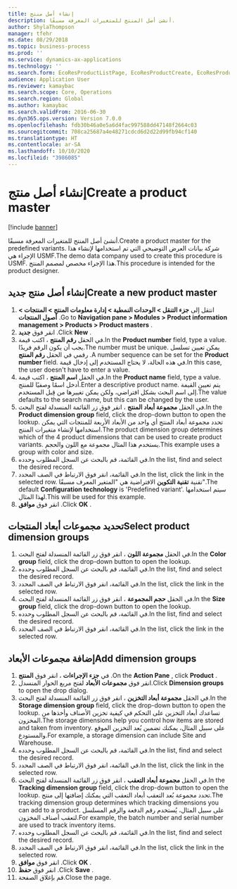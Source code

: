 ```yaml
---
title: إنشاء أصل منتج
description: أنشئ أصل المنتج للمتغيرات المعرفة مسبقًا.
author: ShylaThompson
manager: tfehr
ms.date: 08/29/2018
ms.topic: business-process
ms.prod: ''
ms.service: dynamics-ax-applications
ms.technology: ''
ms.search.form: EcoResProductListPage, EcoResProductCreate, EcoResProductDetails, EcoResProductInventoryDimensionGroups
audience: Application User
ms.reviewer: kamaybac
ms.search.scope: Core, Operations
ms.search.region: Global
ms.author: kamaybac
ms.search.validFrom: 2016-06-30
ms.dyn365.ops.version: Version 7.0.0
ms.openlocfilehash: fdb30b46a0e5a6d4fac997588dd47148f2664c03
ms.sourcegitcommit: 708ca25687a4e48271cdcd6d2d22d99fb94cf140
ms.translationtype: HT
ms.contentlocale: ar-SA
ms.lasthandoff: 10/10/2020
ms.locfileid: "3986085"
---
```

# <a name="create-a-product-master"></a><span data-ttu-id="13b62-103">إنشاء أصل منتج</span><span class="sxs-lookup"><span data-stu-id="13b62-103">Create a product master</span></span>

[!include [banner](../../includes/banner.md)]

<span data-ttu-id="13b62-104">أنشئ أصل المنتج للمتغيرات المعرفة مسبقًا.</span><span class="sxs-lookup"><span data-stu-id="13b62-104">Create a product master for the predefined variants.</span></span> <span data-ttu-id="13b62-105">شركة بيانات العرض التوضيحي التي تم استخدامها لإنشاء هذا الإجراء هي USMF.</span><span class="sxs-lookup"><span data-stu-id="13b62-105">The demo data company used to create this procedure is USMF.</span></span> <span data-ttu-id="13b62-106">هذا الإجراء مخصص لمصمم المنتج.</span><span class="sxs-lookup"><span data-stu-id="13b62-106">This procedure is intended for the product designer.</span></span>


## <a name="create-a-new-product-master"></a><span data-ttu-id="13b62-107">إنشاء أصل منتج جديد</span><span class="sxs-lookup"><span data-stu-id="13b62-107">Create a new product master</span></span>
1. <span data-ttu-id="13b62-108">انتقل إلى **جزء التنقل > الوحدات النمطية > إدارة معلومات المنتج > المنتجات > أصول المنتجات‬‏‎** .</span><span class="sxs-lookup"><span data-stu-id="13b62-108">Go to **Navigation pane > Modules > Product information management > Products > Product masters** .</span></span>
2. <span data-ttu-id="13b62-109">انقر فوق **جديد** .</span><span class="sxs-lookup"><span data-stu-id="13b62-109">Click **New** .</span></span>
3. <span data-ttu-id="13b62-110">في الحقل **رقم المنتج** ، اكتب قيمة.</span><span class="sxs-lookup"><span data-stu-id="13b62-110">In the **Product number** field, type a value.</span></span> <span data-ttu-id="13b62-111">يجب أن يكون الرقم فريدًا.</span><span class="sxs-lookup"><span data-stu-id="13b62-111">The number must be unique.</span></span> <span data-ttu-id="13b62-112">يمكن تعيين تسلسل رقمي في الحقل **رقم المنتج** .</span><span class="sxs-lookup"><span data-stu-id="13b62-112">A number sequence can be set for the **Product number** field.</span></span> <span data-ttu-id="13b62-113">في هذه الحالة، لا يحتاج المستخدم إلى إدخال قيمة.</span><span class="sxs-lookup"><span data-stu-id="13b62-113">In this case, the user doesn't have to enter a value.</span></span>
4. <span data-ttu-id="13b62-114">في الحقل **اسم المنتج** ، اكتب قيمة.</span><span class="sxs-lookup"><span data-stu-id="13b62-114">In the **Product name** field, type a value.</span></span> <span data-ttu-id="13b62-115">أدخل اسمًا وصفيًا للمنتج.</span><span class="sxs-lookup"><span data-stu-id="13b62-115">Enter a descriptive product name.</span></span> <span data-ttu-id="13b62-116">يتم تعيين القيمة إلى اسم البحث بشكل افتراضي، ولكن يمكن تغييرها من قِبل المستخدم.</span><span class="sxs-lookup"><span data-stu-id="13b62-116">The value defaults to the search name, but this can be changed by the user.</span></span>
5. <span data-ttu-id="13b62-117">في الحقل **مجموعة أبعاد المنتج** ، انقر فوق زر القائمة المنسدلة لفتح البحث.</span><span class="sxs-lookup"><span data-stu-id="13b62-117">In the **Product dimension group** field, click the drop-down button to open the lookup.</span></span> <span data-ttu-id="13b62-118">تحدد مجموعة أبعاد المنتج أي واحد من الأبعاد الأربعة للمنتجات التي يمكن استخدامها لإنشاء متغيرات المنتج.</span><span class="sxs-lookup"><span data-stu-id="13b62-118">The product dimension group determines which of the 4 product dimensions that can be used to create product variants.</span></span> <span data-ttu-id="13b62-119">يستخدم هذا المثال مجموعة مع اللون والحجم.</span><span class="sxs-lookup"><span data-stu-id="13b62-119">This example uses a group with color and size.</span></span>
6. <span data-ttu-id="13b62-120">في القائمة، قم بالبحث عن السجل المطلوب وحدده.</span><span class="sxs-lookup"><span data-stu-id="13b62-120">In the list, find and select the desired record.</span></span>
7. <span data-ttu-id="13b62-121">في القائمة، انقر فوق الارتباط في الصف المحدد.</span><span class="sxs-lookup"><span data-stu-id="13b62-121">In the list, click the link in the selected row.</span></span> <span data-ttu-id="13b62-122">تقنية **تقنية التكوين** الافتراضية هي "المتغير المعرف مسبقًا".</span><span class="sxs-lookup"><span data-stu-id="13b62-122">The default **Configuration technology** is 'Predefined variant'.</span></span> <span data-ttu-id="13b62-123">سيتم استخدامها لهذا المثال.</span><span class="sxs-lookup"><span data-stu-id="13b62-123">This will be used for this example.</span></span>
8. <span data-ttu-id="13b62-124">انقر فوق **موافق** .</span><span class="sxs-lookup"><span data-stu-id="13b62-124">Click **OK** .</span></span>

## <a name="select-product-dimension-groups"></a><span data-ttu-id="13b62-125">تحديد مجموعات أبعاد المنتجات</span><span class="sxs-lookup"><span data-stu-id="13b62-125">Select product dimension groups</span></span>
1. <span data-ttu-id="13b62-126">في الحقل **مجموعة اللون‬‬‬‬** ، انقر فوق زر القائمة المنسدلة لفتح البحث.</span><span class="sxs-lookup"><span data-stu-id="13b62-126">In the **Color group** field, click the drop-down button to open the lookup.</span></span>
2. <span data-ttu-id="13b62-127">في القائمة، قم بالبحث عن السجل المطلوب وحدده.</span><span class="sxs-lookup"><span data-stu-id="13b62-127">In the list, find and select the desired record.</span></span>
3. <span data-ttu-id="13b62-128">في القائمة، انقر فوق الارتباط في الصف المحدد.</span><span class="sxs-lookup"><span data-stu-id="13b62-128">In the list, click the link in the selected row.</span></span>
4. <span data-ttu-id="13b62-129">في الحقل **حجم المجموعة‬‬‬‬** ، انقر فوق زر القائمة المنسدلة لفتح البحث.</span><span class="sxs-lookup"><span data-stu-id="13b62-129">In the **Size group** field, click the drop-down button to open the lookup.</span></span>
5. <span data-ttu-id="13b62-130">في القائمة، قم بالبحث عن السجل المطلوب وحدده.</span><span class="sxs-lookup"><span data-stu-id="13b62-130">In the list, find and select the desired record.</span></span>
6. <span data-ttu-id="13b62-131">في القائمة، انقر فوق الارتباط في الصف المحدد.</span><span class="sxs-lookup"><span data-stu-id="13b62-131">In the list, click the link in the selected row.</span></span>

## <a name="add-dimension-groups"></a><span data-ttu-id="13b62-132">إضافة مجموعات الأبعاد</span><span class="sxs-lookup"><span data-stu-id="13b62-132">Add dimension groups</span></span>
1. <span data-ttu-id="13b62-133">في **جزء الإجراءات** ، انقر فوق **المنتج** .</span><span class="sxs-lookup"><span data-stu-id="13b62-133">On the **Action Pane** , click **Product** .</span></span>
2. <span data-ttu-id="13b62-134">انقر فوق **مجموعات الأبعاد** لفتح مربع الحوار المنسدل.</span><span class="sxs-lookup"><span data-stu-id="13b62-134">Click **Dimension groups** to open the drop dialog.</span></span>
3. <span data-ttu-id="13b62-135">في الحقل **مجموعة أبعاد التخزين** ، انقر فوق زر القائمة المنسدلة لفتح البحث.</span><span class="sxs-lookup"><span data-stu-id="13b62-135">In the **Storage dimension group** field, click the drop-down button to open the lookup.</span></span> <span data-ttu-id="13b62-136">تساعدك أبعاد التخزين على التحكم في كيفية تخزين الأصناف وأخذها من المخزون.</span><span class="sxs-lookup"><span data-stu-id="13b62-136">The storage dimensions help you control how items are stored and taken from inventory.</span></span> <span data-ttu-id="13b62-137">على سبيل المثال، يمكنك تضمين بُعد التخزين الموقع والمستودع.</span><span class="sxs-lookup"><span data-stu-id="13b62-137">For example, a storage dimension can include Site and Warehouse.</span></span>
4. <span data-ttu-id="13b62-138">في القائمة، قم بالبحث عن السجل المطلوب وحدده.</span><span class="sxs-lookup"><span data-stu-id="13b62-138">In the list, find and select the desired record.</span></span>
5. <span data-ttu-id="13b62-139">في القائمة، انقر فوق الارتباط في الصف المحدد.</span><span class="sxs-lookup"><span data-stu-id="13b62-139">In the list, click the link in the selected row.</span></span>
6. <span data-ttu-id="13b62-140">في الحقل **مجموعة أبعاد التعقب** ‬، انقر فوق زر القائمة المنسدلة لفتح البحث.</span><span class="sxs-lookup"><span data-stu-id="13b62-140">In the **Tracking dimension group** field, click the drop-down button to open the lookup.</span></span> <span data-ttu-id="13b62-141">تحدد مجموعة بُعد التعقب أبعاد التعقب التي يمكنك إضافتها إلى منتج.</span><span class="sxs-lookup"><span data-stu-id="13b62-141">The tracking dimension group determines which tracking dimensions you can add to a product.</span></span> <span data-ttu-id="13b62-142">على سبيل المثال، يُستخدم رقم الدفعة والرقم المسلسل لتعقب أصناف المخزون.</span><span class="sxs-lookup"><span data-stu-id="13b62-142">For example, the batch number and serial number are used to track inventory items.</span></span>
7. <span data-ttu-id="13b62-143">في القائمة، قم بالبحث عن السجل المطلوب وحدده.</span><span class="sxs-lookup"><span data-stu-id="13b62-143">In the list, find and select the desired record.</span></span>
8. <span data-ttu-id="13b62-144">في القائمة، انقر فوق الارتباط في الصف المحدد.</span><span class="sxs-lookup"><span data-stu-id="13b62-144">In the list, click the link in the selected row.</span></span>
9. <span data-ttu-id="13b62-145">انقر فوق **موافق** .</span><span class="sxs-lookup"><span data-stu-id="13b62-145">Click **OK** .</span></span>
10. <span data-ttu-id="13b62-146">انقر فوق **حفظ** .</span><span class="sxs-lookup"><span data-stu-id="13b62-146">Click **Save** .</span></span>
11. <span data-ttu-id="13b62-147">قم بإغلاق الصفحة.</span><span class="sxs-lookup"><span data-stu-id="13b62-147">Close the page.</span></span>

